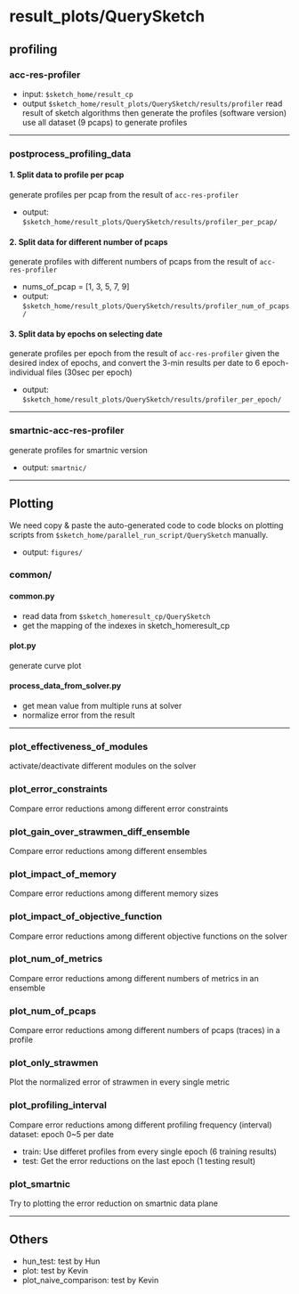# result_plots/QuerySketch

## profiling

### acc-res-profiler
- input: `$sketch_home/result_cp`
- output `$sketch_home/result_plots/QuerySketch/results/profiler`
read result of sketch algorithms then generate the profiles (software version)
use all dataset (9 pcaps) to generate profiles

----

### postprocess_profiling_data
#### 1. Split data to profile per pcap
generate profiles per pcap from the result of `acc-res-profiler`
- output: `$sketch_home/result_plots/QuerySketch/results/profiler_per_pcap/`

#### 2. Split data for different number of pcaps
generate profiles with different numbers of pcaps from the result of `acc-res-profiler`
- nums_of_pcap = [1, 3, 5, 7, 9]
- output: `$sketch_home/result_plots/QuerySketch/results/profiler_num_of_pcaps/`

#### 3. Split data by epochs on selecting date
generate profiles per epoch from the result of `acc-res-profiler`
given the desired index of epochs, and convert the 3-min results per date to 6 epoch-individual files (30sec per epoch)
- output: `$sketch_home/result_plots/QuerySketch/results/profiler_per_epoch/`

----

### smartnic-acc-res-profiler
generate profiles for smartnic version
- output: `smartnic/`

---

## Plotting
We need copy & paste the auto-generated code to code blocks on plotting scripts from `$sketch_home/parallel_run_script/QuerySketch` manually.
- output: `figures/`

### common/
#### common.py
- read data from `$sketch_homeresult_cp/QuerySketch`
- get the mapping of the indexes in sketch_homeresult_cp
#### plot.py
generate curve plot
#### process_data_from_solver.py
- get mean value from multiple runs at solver
- normalize error from the result

----

### plot_effectiveness_of_modules
activate/deactivate different modules on the solver

### plot_error_constraints
Compare error reductions among different error constraints

### plot_gain_over_strawmen_diff_ensemble
Compare error reductions among different ensembles

### plot_impact_of_memory
Compare error reductions among different memory sizes

### plot_impact_of_objective_function
Compare error reductions among different objective functions on the solver

### plot_num_of_metrics
Compare error reductions among different numbers of metrics in an ensemble

### plot_num_of_pcaps
Compare error reductions among different numbers of pcaps (traces) in a profile

### plot_only_strawmen
Plot the normalized error of strawmen in every single metric

### plot_profiling_interval
Compare error reductions among different profiling frequency (interval)
dataset: epoch 0~5 per date
- train: Use differet profiles from every single epoch (6 training results)
- test: Get the error reductions on the last epoch (1 testing result)

### plot_smartnic
Try to plotting the error reduction on smartnic data plane

---

## Others

- hun_test: test by Hun
- plot: test by Kevin
- plot_naive_comparison: test by Kevin

